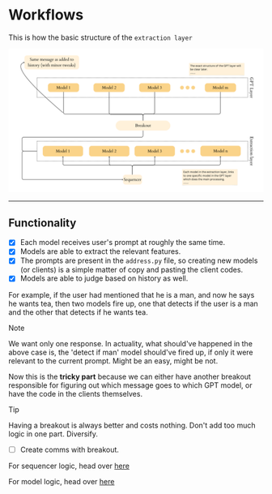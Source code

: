 # Workflows

This is how the basic structure of the `extraction layer`

![Extraction layer](./idea/ExtractionLayer.png)

---

## Functionality

- [x] Each model receives user's prompt at roughly the same time.
- [x] Models are able to extract the relevant features.
- [x] The prompts are present in the `address.py` file, so creating new models (or clients) is a simple matter of copy and pasting the client codes.
- [x] Models are able to judge based on history as well. 

For example, if the user had mentioned that he is a man, and now he says he wants tea, then two models fire up, one that detects if the user is a man and the other that detects if he wants tea.

> [!NOTE]
> We want only one response. In actuality, what should've happened in the above case is, the 'detect if man' model should've fired up, if only it were relevant to the current prompt. Might be an easy, might be not.

Now this is the **tricky part** because we can either have another breakout responsible for figuring out which message goes to which GPT model, or have the code in the clients themselves.

> [!TIP]
> Having a breakout is always better and costs nothing. Don't add too much logic in one part. Diversify.

- [ ] Create comms with breakout.

For sequencer logic, head over [here](../Sequencer/idea/Workflow_sequencer.md)

For model logic, head over [here](./idea/Workflow_clients.md)